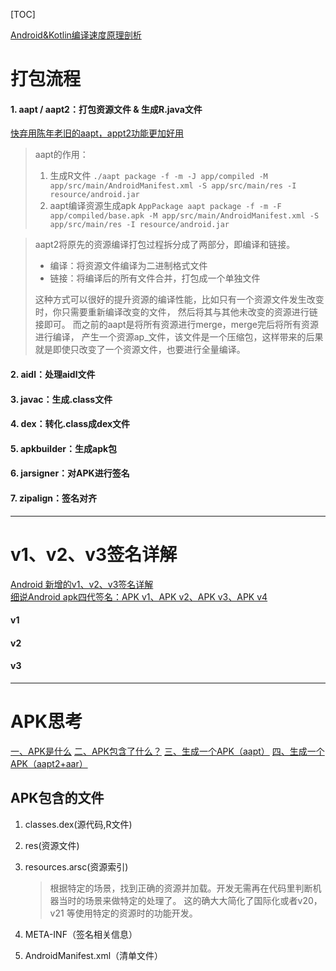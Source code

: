 [TOC]  

[Android&Kotlin编译速度原理剖析](https://mp.weixin.qq.com/s/6gqsFUYMPlAuOLReHGgWhw)  

# 打包流程
#### 1. aapt / aapt2：打包资源文件 & 生成R.java文件
[快弃用陈年老旧的aapt，appt2功能更加好用](https://blog.csdn.net/qq_43278826/article/details/86543932)  
> aapt的作用：
> 1. 生成R文件
> `./aapt package -f -m -J app/compiled -M app/src/main/AndroidManifest.xml -S app/src/main/res -I resource/android.jar`
> 2. aapt编译资源生成apk
> `AppPackage aapt package -f -m -F app/compiled/base.apk -M app/src/main/AndroidManifest.xml -S app/src/main/res -I resource/android.jar`

>aapt2将原先的资源编译打包过程拆分成了两部分，即编译和链接。
> - 编译：将资源文件编译为二进制格式文件
> - 链接：将编译后的所有文件合并，打包成一个单独文件  
> 
>这种方式可以很好的提升资源的编译性能，比如只有一个资源文件发生改变时，你只需要重新编译改变的文件， 然后将其与其他未改变的资源进行链接即可。
而之前的aapt是将所有资源进行merge，merge完后将所有资源进行编译，
产生一个资源ap_文件，该文件是一个压缩包，这样带来的后果就是即使只改变了一个资源文件，也要进行全量编译。

#### 2. aidl：处理aidl文件

#### 3. javac：生成.class文件

#### 4. dex：转化.class成dex文件

#### 5. apkbuilder：生成apk包

#### 6. jarsigner：对APK进行签名

#### 7. zipalign：签名对齐

---

# v1、v2、v3签名详解
[Android 新增的v1、v2、v3签名详解](https://mp.weixin.qq.com/s/1wbX5JEudBw1LMQe3hrDZQ)  
[细说Android apk四代签名：APK v1、APK v2、APK v3、APK v4](https://mp.weixin.qq.com/s/aaGNYPCWd8vkhGz_arvwcg)
#### v1

#### v2

#### v3

---

# APK思考
[一、APK是什么](https://www.yuque.com/androidzhixin/androidzhixin/yk86ap)
[二、APK包含了什么？](https://www.yuque.com/androidzhixin/androidzhixin/nstn75)
[三、生成一个APK（aapt）](https://www.yuque.com/androidzhixin/androidzhixin/cdnhpg)
[四、生成一个APK（aapt2+aar）](https://www.yuque.com/androidzhixin/androidzhixin/vfep3p)


## APK包含的文件
1. classes.dex(源代码,R文件)
   
2. res(资源文件)
   
3. resources.arsc(资源索引)
   >根据特定的场景，找到正确的资源并加载。开发无需再在代码里判断机器当时的场景来做特定的处理了。
   >这的确大大简化了国际化或者v20，v21 等使用特定的资源时的功能开发。
   
4. META-INF（签名相关信息）
   
5. AndroidManifest.xml（清单文件）


